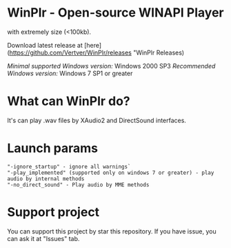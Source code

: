 # WinPlr - Open-source WINAPI Player 
with extremely size (<100kb).

Download latest release at [here](https://github.com/Vertver/WinPlr/releases "WinPlr Releases)

*Minimal supported Windows version:* Windows 2000 SP3
*Recommended Windows version:* Windows 7 SP1 or greater

# What can WinPlr do?

It's сan play .wav files by XAudio2 and DirectSound interfaces. 

# Launch params

    "-ignore_startup" - ignore all warnings`
    "-play_implemented" (supported only on windows 7 or greater) - play audio by internal methods
    "-no_direct_sound" - Play audio by MME methods
    
# Support project

You can support this project by star this repository. If you have issue, you can ask it at "Issues" tab.
